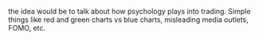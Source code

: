 the idea would be to talk about how psychology plays into trading. Simple things like red and green charts vs blue charts, 
misleading media outlets, FOMO, etc.

